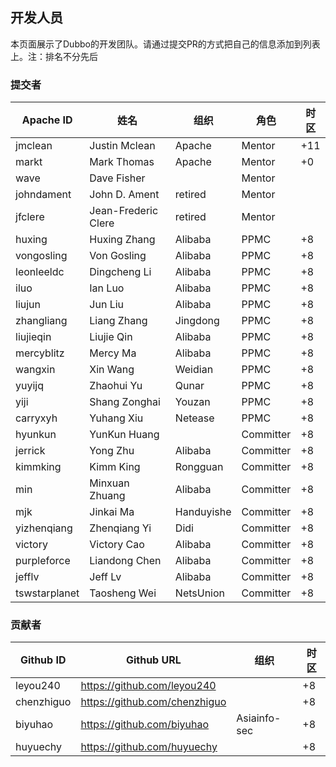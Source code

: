 ## 开发人员

本页面展示了Dubbo的开发团队。请通过提交PR的方式把自己的信息添加到列表上。注：排名不分先后

### 提交者

| Apache ID  | 姓名                | 组织       | 角色      | 时区 |
| ---------- | ------------------- | ------------ | --------- | -------- |
| jmclean    | Justin Mclean       | Apache       | Mentor    | +11      |
| markt      | Mark Thomas         | Apache       | Mentor    | +0       |
| wave       | Dave Fisher         |              | Mentor    |          |
| johndament | John D. Ament       | retired      | Mentor    |          |
| jfclere    | Jean-Frederic Clere | retired      | Mentor    |          |
| huxing     | Huxing Zhang        | Alibaba      | PPMC      | +8       |
| vongosling | Von Gosling         | Alibaba      | PPMC      | +8       |
| leonleeldc | Dingcheng Li        | Alibaba      | PPMC      | +8       |
| iluo       | Ian Luo             | Alibaba      | PPMC      | +8       |
| liujun     | Jun Liu             | Alibaba      | PPMC      | +8       |
| zhangliang | Liang Zhang         | Jingdong     | PPMC      | +8       |
| liujieqin  | Liujie Qin          | Alibaba      | PPMC      | +8       |
| mercyblitz | Mercy Ma            | Alibaba      | PPMC      | +8       |
| wangxin    | Xin Wang            | Weidian      | PPMC      | +8       |
| yuyijq     | Zhaohui Yu          | Qunar        | PPMC      | +8       |
| yiji       | Shang Zonghai       | Youzan       | PPMC      | +8       |
| carryxyh   | Yuhang Xiu          | Netease      | PPMC      | +8       |
| hyunkun    | YunKun Huang        |              | Committer | +8       |
| jerrick    | Yong Zhu            | Alibaba      | Committer | +8       |
| kimmking   | Kimm King           | Rongguan     | Committer | +8       |
| min        | Minxuan Zhuang      | Alibaba      | Committer | +8       |
| mjk        | Jinkai Ma           | Handuyishe   | Committer | +8       |
| yizhenqiang | Zhenqiang Yi       | Didi         | Committer | +8       |
| victory    | Victory Cao         | Alibaba      | Committer | +8       |
| purpleforce | Liandong Chen      | Alibaba      | Committer | +8       |
| jefflv     | 	Jeff Lv            | Alibaba      | Committer | +8       |
| tswstarplanet |Taosheng Wei      | NetsUnion    | Committer | +8       |

### 贡献者

| Github ID  | Github URL                      | 组织         | 时区 |
| ---------- | ------------------------------- | ------------ | ---- |
| leyou240   | <https://github.com/leyou240>   |              | +8   |
| chenzhiguo | <https://github.com/chenzhiguo> |              | +8   |
| biyuhao    | <https://github.com/biyuhao>    | Asiainfo-sec | +8   |
| huyuechy   | <https://github.com/huyuechy>   |              | +8   |

